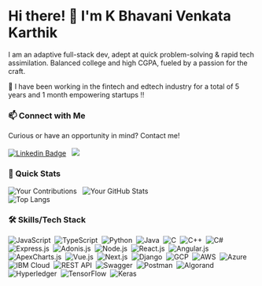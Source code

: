 # Hi there! 👋 I'm K Bhavani Venkata Karthik

I am an adaptive full-stack dev, adept at quick problem-solving & rapid tech assimilation. Balanced college and high CGPA, fueled by a passion for the craft.

🌱 I have been working in the fintech and edtech industry for a total of 5 years and 1 month empowering startups  !!

### 📫 Connect with Me
Curious or have an opportunity in mind? Contact me!
<br>
<br>
[![Linkedin Badge](https://img.shields.io/badge/-Karthik-blue?style=flat-square&logo=Linkedin&logoColor=white&link=https://www.linkedin.com/in/k-karthik-421a25190/)](https://www.linkedin.com/in/k-karthik-421a25190/) &nbsp;
<a href="mailto:kbvk1906@gmail.com"><img src="https://img.shields.io/badge/-kbvk1906@gmail.com-D14836?style=flat&logo=Gmail&logoColor=white"/></a>

### 🚀 Quick Stats
![Your Contributions](https://github-readme-streak-stats.herokuapp.com/?user=KBVKarthik) &nbsp;
![Your GitHub Stats](https://github-readme-stats.vercel.app/api?username=KBVKarthik&show_icons=true&theme=radical&hide_rank=true)
<br>
![Top Langs](https://github-readme-stats.vercel.app/api/top-langs/?username=KBVKarthik&layout=compact)

### 🛠️ Skills/Tech Stack

![JavaScript](https://img.shields.io/badge/-JavaScript-05122A?style=flat&logo=javascript)&nbsp;
![TypeScript](https://img.shields.io/badge/-TypeScript-05122A?style=flat&logo=typescript)&nbsp;
![Python](https://img.shields.io/badge/-Python-05122A?style=flat&logo=python)&nbsp;
![Java](https://img.shields.io/badge/-Java-05122A?style=flat&logo=java)&nbsp;
![C](https://img.shields.io/badge/-C-05122A?style=flat&logo=c)&nbsp;
![C++](https://img.shields.io/badge/-C++-05122A?style=flat&logo=cplusplus)&nbsp;
![C#](https://img.shields.io/badge/-C%23-05122A?style=flat&logo=csharp)&nbsp;
![Express.js](https://img.shields.io/badge/-Express-05122A?style=flat&logo=express)&nbsp;
![Adonis.js](https://img.shields.io/badge/-Adonis-05122A?style=flat&logo=adonisjs)&nbsp;
![Node.js](https://img.shields.io/badge/-Node.js-05122A?style=flat&logo=node.js)&nbsp;
![React.js](https://img.shields.io/badge/-React-05122A?style=flat&logo=react)&nbsp;
![Angular.js](https://img.shields.io/badge/-Angular-05122A?style=flat&logo=angular)&nbsp;
![ApexCharts.js](https://img.shields.io/badge/-ApexCharts-05122A?style=flat)&nbsp;
![Vue.js](https://img.shields.io/badge/-Vue.js-05122A?style=flat&logo=vue.js)&nbsp;
![Next.js](https://img.shields.io/badge/-Next.js-05122A?style=flat&logo=next.js)&nbsp;
![Django](https://img.shields.io/badge/-Django-05122A?style=flat&logo=django)&nbsp;
![GCP](https://img.shields.io/badge/-GCP-05122A?style=flat&logo=googlecloud)&nbsp;
![AWS](https://img.shields.io/badge/-AWS-05122A?style=flat&logo=amazonaws)&nbsp;
![Azure](https://img.shields.io/badge/-Azure-05122A?style=flat&logo=microsoftazure)&nbsp;
![IBM Cloud](https://img.shields.io/badge/-IBM%20Cloud-05122A?style=flat&logo=ibm)&nbsp;
![REST API](https://img.shields.io/badge/-REST%20API-05122A?style=flat)&nbsp;
![Swagger](https://img.shields.io/badge/-Swagger-05122A?style=flat)&nbsp;
![Postman](https://img.shields.io/badge/-Postman-05122A?style=flat&logo=postman)&nbsp;
![Algorand](https://img.shields.io/badge/-Algorand-05122A?style=flat)&nbsp;
![Hyperledger](https://img.shields.io/badge/-Hyperledger-05122A?style=flat)&nbsp;
![TensorFlow](https://img.shields.io/badge/-TensorFlow-05122A?style=flat&logo=tensorflow)&nbsp;
![Keras](https://img.shields.io/badge/-Keras-05122A?style=flat)&nbsp;


